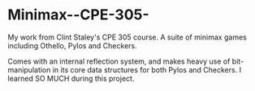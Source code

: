 Minimax--CPE-305-
===========================

My work from Clint Staley's CPE 305 course.  A suite of minimax games including Othello, Pylos and Checkers.  

Comes with an internal reflection system, and makes heavy use of bit-manipulation in its core data structures for both Pylos and Checkers.  I learned SO MUCH during this project.